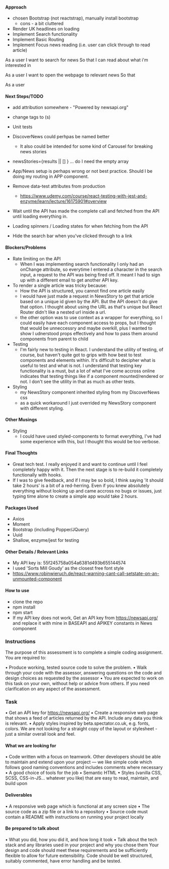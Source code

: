 #### Approach
- chosen Bootstrap (not reactstrap), manually install bootstrap
    - cons - a bit cluttered
-  Render UK headlines on loading
-  Implement Search functionality 
-  Implement Basic Routing
-  Implement Focus news reading (i.e. user can click through to read article)


As a user
I want to search for news
So that I can read about what i'm interested in

As a user
I want to open the webpage to relevant news
So that 

As a user 




#### Next Steps/TODO
- add attribution somewhere - "Powered by newsapi.org"
- change <a> tags to <NavLink>(s) 

- Unit tests
- DiscoverNews could perhpas be named better
    - It also could be intended for some kind of Carousel for breaking news stories
- newsStories={results || [] } ... do I need the empty array
- App/News setup is perhaps wrong or not best practice. Should I be doing my routing in APP component.
- Remove data-test attributes from production
    - https://www.udemy.com/course/react-testing-with-jest-and-enzyme/learn/lecture/16175901#overview
- Wait until the API has made the complete call and fetched from the API until loading everything in. 
- Loading spinners / Loading states for when fetching from the API
- Hide the search bar when you've clicked through to a link


#### Blockers/Problems
- Rate limiting on the API
    - When I was implementing search functionality I only had an onChange attribute, so everytime I entered a character in the search input, a request to the API was being fired off. It meant I had to sign up with a different email to get another API key. 
- To render a single article was tricky because:
    - How the API is structured, you cannot find one article easily
    - I would have just made a request in NewsStory to get that article based on a unique id given by the API. But the API doesn't do give that option. I thought about using the URL as that's unique but React Router didn't like a nested url inside a url. 
    - the other option was to use context as a wrapper for everything, so I could easily have each component access to props, but I thought that would be unneccessry and maybe overkill, plus I wanted to show I udnerstood props effectively and how to pass them around components from parent to child
- Testing
    - I'm fairly new to testing in React. I understand the utility of testing, of course, but haven't quite got to grips with how best to test components and elements within. It's difficult to decipher what is useful to test and what is not. I understand that testing key functionality is a must, but a lot of what I've come accross online indicates that testing things like if a component mounted/rendered or not. I don't see the utility in that as much as other tests. 
- Styling 
    - my NewsStory component inherited styling from my DiscoverNews css
    - as a quick workaround I just overrided my NewsStory component with different styling. 


#### Other Musings
- Styling
    - I could have used styled-components to format everything, I've had some experience with this, but I thought this would be too verbose. 

#### Final Thoughts

- Great tech test. I really enjoyed it and want to continue until I feel completely happy with it. Then the next stage is to re-build it completely functionally with hooks.
- If I was to give feedback, and if I may be so bold, I think saying 'it should take 2 hours' is a bit of a red-herring. Even if you knew absolutely everything without looking up and came accross no bugs or issues, just typing time alone to create a simple app would take 2 hours. 

#### Packages Used

- Axios
- Moment
- Bootstrap (including Popper/JQuery)
- Uuid
- Shallow, enzyme/jest for testing


#### Other Details / Relevant Links
- My API key is: 55f245758a054a6381d493b655144574
- I used 'Sorts Mill Goudy' as the closest free font style
- https://www.robinwieruch.de/react-warning-cant-call-setstate-on-an-unmounted-component


#### How to use
- clone the repo
- npm install
- npm start
- If my API key does not work, Get an API key from https://newsapi.org/ and replace it with mine in BASEAPI and APIKEY constants in News component








### Instructions

The purpose of this assessment is to complete a simple coding assignment. You are required to:

• Produce working, tested source code to solve the problem.
• Walk through your code with the assessor, answering questions on the code and design choices as requested by the assessor
• You are expected to work on this task on your own, without help or advice from others. If you need clarification on any aspect of the assessment.

### Task
• Get an API key for https://newsapi.org/
• Create a responsive web page that shows a feed of articles returned by the API. Include any data you think is relevant.
• Apply styles inspired by beta.spectator.co.uk, e.g. fonts, colors. We are not looking for a straight copy of the layout or stylesheet - just a similar overall look and feel.

#### What we are looking for
• Code written with a focus on teamwork. Other developers should be able to maintain and extend upon your project — we like simple code which follows good naming conventions and includes comments where necessary
• A good choice of tools for the job
• Semantic HTML
• Styles (vanilla CSS, SCSS, CSS-in-JS... whatever you like) that are easy to read, maintain, and build upon

#### Deliverables
• A responsive web page which is functional at any screen size
• The source code as a zip file or a link to a repository
• Source code must contain a README with instructions on running your project locally

#### Be prepared to talk about
• What you did, how you did it, and how long it took
• Talk about the tech stack and any libraries used in your project and why you chose them
Your design and code should meet these requirements and be sufficiently flexible to allow for future extensibility. Code should be well structured, suitably commented, have error handling and be tested.